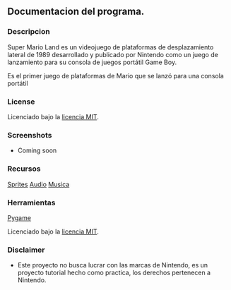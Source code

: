 ## Documentacion del programa.

### Descripcion

Super Mario Land es un videojuego de plataformas de desplazamiento lateral de 1989 desarrollado y publicado por Nintendo como un juego de lanzamiento para su consola de juegos portátil Game Boy.

Es el primer juego de plataformas de Mario que se lanzó para una consola portátil

### License

Licenciado bajo la [licencia MIT](https://opensource.org/licenses/MIT).

### Screenshots

- Coming soon

### Recursos

[Sprites](https://www.spriters-resource.com/game_boy_gbc/sml/)
[Audio](https://www.sounds-resource.com/game_boy_gbc/supermarioland/sound/42550/)
[Musica](https://downloads.khinsider.com/game-soundtracks/album/super-mario-land-gameboy-rip)

### Herramientas

[Pygame](https://www.pygame.org/news)

Licenciado bajo la [licencia MIT](https://opensource.org/licenses/MIT).

### Disclaimer

- Este proyecto no busca lucrar con las marcas de Nintendo, es un proyecto tutorial hecho como practica, los derechos pertenecen a Nintendo.